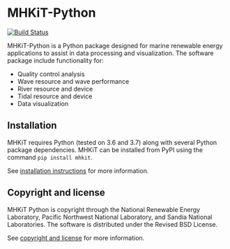 MHKiT-Python
===================================

[![Build Status](https://travis-ci.com/MHKiT-Code-Hub/mhkit-python.svg?token=bLwWLCExLzZ4E9mKzzuF&branch=master)](https://travis-ci.com/MHKiT-Code-Hub/mhkit-python)

MHKiT-Python is a Python package designed for marine renewable energy applications to assist in 
data processing and visualization.  The software package include functionality for:

* Quality control analysis
* Wave resource and wave performance
* River resource and device
* Tidal resource and device
* Data visualization

Installation
------------------------
MHKiT requires Python (tested on 3.6 and 3.7) along with several Python 
package dependencies.  MHKiT can be installed from PyPI using the command ``pip install mhkit``.

See [installation instructions](https://mhkit-code-hub.github.io/MHKiT/installation.html) for more information.

Copyright and license
------------------------
MHKiT Python is copyright through the National Renewable Energy Laboratory, 
Pacific Northwest National Laboratory, and Sandia National Laboratories. 
The software is distributed under the Revised BSD License.

See [copyright and license](LICENSE.txt) for more information.

